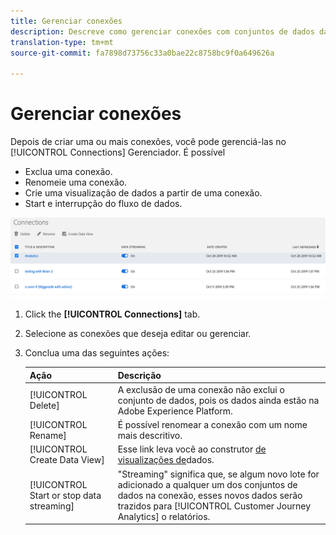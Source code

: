 ```yaml
---
title: Gerenciar conexões
description: Descreve como gerenciar conexões com conjuntos de dados da plataforma.
translation-type: tm+mt
source-git-commit: fa7898d73756c33a0bae22c8758bc9f0a649626a

---
```



# Gerenciar conexões

Depois de criar uma ou mais conexões, você pode gerenciá-las no [!UICONTROL Connections] Gerenciador. É possível

* Exclua uma conexão.
* Renomeie uma conexão.
* Crie uma visualização de dados a partir de uma conexão.
* Start e interrupção do fluxo de dados.

![Gerenciador de conexões](assets/connections-manager.png)

1. Click the **[!UICONTROL Connections]** tab.

2. Selecione as conexões que deseja editar ou gerenciar.

3. Conclua uma das seguintes ações:

   | Ação | Descrição |
   |---|---|
   | [!UICONTROL Delete] | A exclusão de uma conexão não exclui o conjunto de dados, pois os dados ainda estão na Adobe Experience Platform. |
   | [!UICONTROL Rename] | É possível renomear a conexão com um nome mais descritivo. |
   | [!UICONTROL Create Data View] | Esse link leva você ao construtor [de visualizações de](/help/data-views/create-dataview.md)dados. |
   | [!UICONTROL Start or stop data streaming] | &quot;Streaming&quot; significa que, se algum novo lote for adicionado a qualquer um dos conjuntos de dados na conexão, esses novos dados serão trazidos para [!UICONTROL Customer Journey Analytics] o relatórios. |


